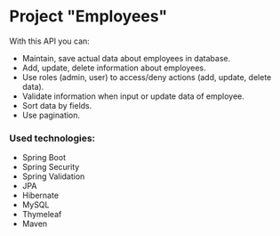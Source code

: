 # Project "Employees"

With this API you can:

* Maintain, save actual data about employees in database.
* Add, update, delete information about employees.
* Use roles (admin, user) to access/deny actions (add, update, delete data).
* Validate information when input or update data of employee.
* Sort data by fields.
* Use pagination.

### Used technologies:

* Spring Boot
* Spring Security
* Spring Validation
* JPA
* Hibernate
* MySQL
* Thymeleaf
* Maven
